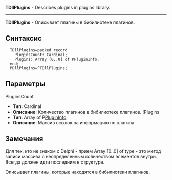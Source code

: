 **TDllPlugins** - Describes plugins in plugins library.

---


**TDllPlugins** - Описывает плагины в бибилиотеке плагинов.

## Синтаксис ##
```
  TDllPlugins=packed record
    PluginsCount: Cardinal;
    Plugins: Array [0..0] of PPluginInfo;
  end;
  PDllPlugins=^TDllPlugins;
```
## Параметры ##
PluginsCount
  * **Тип**: Cardinal
  * **Описание**: Количество плагинов в бибилиотеке плагинов.
!Plugins
  * **Тип**: Array of P[PluginInfo](PluginInfo.md)
  * **Описание**: Массив ссылок на информацию по плагина.
## Замечания ##
Для тех, кто не знаком с Delphi - прием Array [0..0] of type - это метод записи массива с неопределенным количеством элементов внутри. Всегда должен идти последним в структуре.

Описывает плагины, которые находятся в бибилиотеки плагинов.